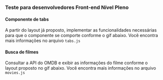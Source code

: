 ### Teste para desenvolvedores Front-end Nível Pleno

#### Componente de tabs
A partir do layout já proposto, implementar as funcionalidades necessárias para que o componente se comporte conforme o gif abaixo. Você encontra mais informações no arquivo `tabs.js`


#### Busca de filmes
Consultar a API do OMDB e exibir as informações do filme conforme o layout proposto no gif abaixo. Você encontra mais informações no arquivo `movies.js`
